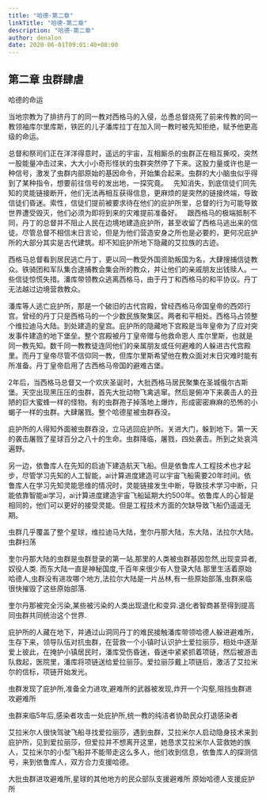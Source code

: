 ```yaml
---
title: "哈德-第二章"
linkTitle: "哈德-第二章"
description: "哈德-第二章"
author: denalon
date: 2020-06-01T09:01:40+08:00
---
```


## 第二章   虫群肆虐

哈德的命运

当地宗教为了排挤丹丁的同一教对西格马的入侵，怂恿总督烧死了前来传教的同一教领袖库尔里库斯，铁匠的儿子潘库拉丁在加入同一教时被先知拒绝，赋予他更高级的命运。

总督和祭司们正在洋洋得意时，遥远的宇宙，互相厮杀的虫群正在相互撕咬，突然一股能量冲击过来，大大小小奇形怪状的虫群突然停了下来。这股力量或许也是一种信号，激发了虫群内部原始的基因命令，开始集合起来。虫群的大小脑虫似乎得到了某种指令，想要前往信号的发出地，一探究竟。
 
先知消失，到底信徒们同先知的灵能链接断开，他们无法再相互获得信息，更麻烦的是突然的链接终端，导致信徒们昏迷。索性，信徒们提前被要求待在他们的庇护所里，总督的行为可能导致世界遭受毁灭，他们必须为即将到来的灾难提前准备好。
 
跟西格马的极端抵制不同，丹丁的总督并不阻止人民在边境地建造庇护所，甚至收留了西格马逃出来的信徒。尽管总督不相信末日言论，但是为他们营造安身之所也是必要的，更何况庇护所的大部分其实是古代建筑。却不知庇护所地下隐藏的艾拉族的古迹。

西格马总督看到居民逃亡丹丁，更以同一教受外国资助叛国为名，大肆搜捕信徒教众。铁骑团和军队集合逮捕教会集会所的教众，并让他们的亲戚朋友出钱赎人。一些信徒惊慌失措。潘库带领教众逃离西格马，由于丹丁和西格马的和平协议。丹丁无法越过边境营救教众。

潘库等人逃亡庇护所，那是一个破旧的古代宫殿，曾经西格马帝国皇帝的西郊行宫。曾经的丹丁只是西格马的一个少数民族聚集区。两者和平相处。西格马占领整个维拉迪马大陆。到处建造的皇宫。庇护所的隐藏地下宫殿是当年皇帝为了应对突发事件建造的地下堡垒。整个宫殿被丹丁皇帝赠与他救命恩人 库尔里斯，也就是同一教先知。数千同一教教徒连同他们的亲属朋友或任何避难的人躲进古代宫殿里。而丹丁皇帝尽管不信仰同一教，但库尔里斯希望他在教众面对末日灾难时能有所准备。丹丁皇帝启用了古西格马帝国的避难古堡。

2年后，当西格马总督又一个欢庆圣诞时，大批西格马居民聚集在圣城俄尔古斯堡。天空出现黑压压的虫群，首先大批动物飞禽逃窜。然后是俯冲下来袭击人的丑陋的巨大蜜蜂一样的怪物。有的虫群孢子掉落地上爆炸，形成密密麻麻的恐怖的小蝎子一样的虫群。大肆屠戮。整个哈德星被虫群吞没。

庇护所的人得知外面被虫群吞没，立马逃回庇护所。关进大门，躲到地下。第一天的袭击屠戮了星球百分之八十的生命。虫群降临，屠戮，四处袭击。所到之处哀鸿遍野。

另一边，依鲁库人在先知的启迪下建造航天飞船。但是依鲁库人工程技术也才起步，尽管学习先知的人工智能，ai计算进度建造可以宇宙飞船需要20年时间。依鲁库人在学习先知灵能思维的情况时，灵能链接发生中断，导致技术学习中断，只能依靠智能ai学习，ai计算进度建造宇宙飞船延期大约500年。依鲁库人的心智是相同的，他们可以更好的接受灵能。但是工程技术方面的欠缺导致飞船仍遥遥无期。

虫群几乎覆盖了整个星球，维拉迪马大陆，奎尔丹那大陆，东大陆，法拉尔大陆。虫群扫荡

奎尔丹那大陆的虫群是虫群登录的第一站,那里的人类被虫群基因忽然,出现变异者,奴役人类. 而东大陆一直是神秘国度,千百年来很少有人登录大陆.那里生活着原始哈德人,虫群没有进攻哪个地方,法拉尔大陆是一片丛林,有一些原始部落,虫群来临很快摧毁了这些原始部落.

奎尔丹那被完全污染,某些被污染的人类出现退化和变异.退化者智商甚至得到提高同虫群共同统治这个世界.


庇护所的人藏在地下，并通过山洞同丹丁的难民接触潘库带领哈德人躲进避难所，生存下来，领导队伍对抗虫群，在营救一个小镇时认识护士爱拉丽莎，相处中逐渐爱上彼此，在掩护小镇居民时，潘库受伤昏迷，昏迷中紧紧抓着项链，然后被游击队救起，医院里，潘库将项链送给爱拉丽莎。爱拉丽莎戴上项链后，激活了艾拉米尔的信标，项链开始发光。

虫群发现了庇护所,准备全力进攻,避难所的武器被发现,炸开一个沟壑,阻挡虫群进攻避难所

虫群来临5年后,感染者攻击一处庇护所,统一教的纯洁者协助民众打退感染者


艾拉米尔人很快驾驶飞船寻找爱拉丽莎，遇到虫群，艾拉米尔人启动隐身技术来到庇护所，见到爱拉丽莎，但爱拉并不想离开这里，她恳求艾拉米尔人营救她的族人，艾拉米尔的小型飞船并不能带走这么多人，他们收到信息，依鲁库人的探测信号，来到依鲁库人，双方合力支援哈德。


大批虫群进攻避难所,星球的其他地方的民众部队支援避难所
原始哈德人支援庇护所
